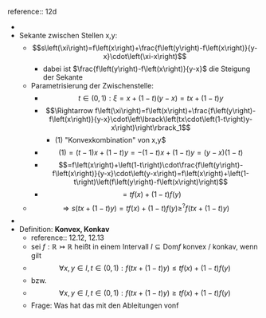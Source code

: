 reference:: 12d

-
- Sekante zwischen Stellen x,y:
	- $$s\left(\xi\right)=f\left(x\right)+\frac{f\left(y\right)-f\left(x\right)}{y-x}\cdot\left(\xi-x\right)$$
		- dabei ist $\frac{f\left(y\right)-f\left(x\right)}{y-x}$ die Steigung der Sekante
	- Parametrisierung der Zwischenstelle:
		- $$t\in\left(0,1\right):\xi=x+\left(1-t\right)\left(y-x\right)=tx+\left(1-t\right)y$$
		- $$\Rightarrow f\left(\xi\right)=f\left(x\right)+\frac{f\left(y\right)-f\left(x\right)}{y-x}\cdot\left\lbrack\left(tx\cdot\left(1-t\right)y-x\right)\right\rbrack_1$$
			- (1) "Konvexkombination" von x,y$
		- $$\left(1\right)=\left(t-1\right)x+\left(1-t\right)y=-\left(1-t\right)x+\left(1-t\right)y=\left(y-x\right)\left(1-t\right)$$
		- $$=f\left(x\right)+\left(1-t\right)\cdot\frac{f\left(y\right)-f\left(x\right)}{y-x}\cdot\left(y-x\right)=f\left(x\right)+\left(1-t\right)\left(f\left(y\right)-f\left(x\right)\right)$$
		- $$=tf\left(x\right)+\left(1-t\right)f\left(y\right)$$
	- $$\Rightarrow s\left(tx+\left(1-t\right)y\right)=tf\left(x\right)+\left(1-t\right)f\left(y\right)\geq^{?}f\left(tx+\left(1-t\right)y\right)$$
-
- Definition: **Konvex, Konkav**
	- reference:: 12.12, 12.13
	- sei $f:\mathbb{R}\rightarrowtail\mathbb{R}$ heißt in einem Intervall $I\subseteq\text{Dom}f$ konvex / konkav, wenn gilt
	- $$\forall x,y\in I,t\in\left(0,1\right):f\left(tx+\left(1-t\right)y\right)\leq tf\left(x\right)+\left(1-t\right)f\left(y\right)$$
	- bzw.
	- $$\forall x,y\in I,t\in\left(0,1\right):f\left(tx+\left(1-t\right)y\right)\geq tf\left(x\right)+\left(1-t\right)f\left(y\right)$$
	- Frage: Was hat das mit den Ableitungen vonf